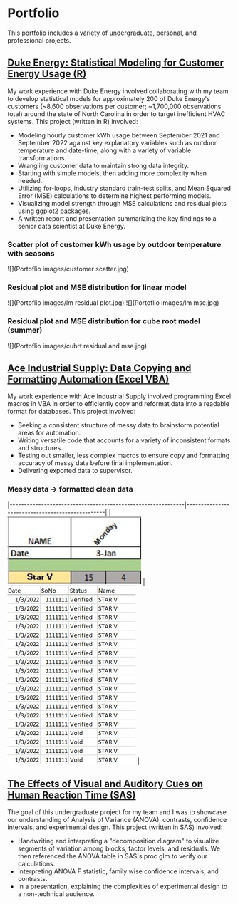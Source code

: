 # Portfolio
This portfolio includes a variety of undergraduate, personal, and professional projects.

## [Duke Energy: Statistical Modeling for Customer Energy Usage (R)](https://github.com/ddemo829/Duke-Energy-Statistical-Modeling-R)
My work experience with Duke Energy involved collaborating with my team to develop statistical models for approximately 200 of Duke Energy's customers (~8,600 observations per customer; ~1,700,000 observations total) around the state of North Carolina in order to target inefficient HVAC systems. This project (written in R) involved:

* Modeling hourly customer kWh usage between September 2021 and September 2022 against key explanatory variables such as outdoor temperature and date-time, along with a variety of variable transformations.
* Wrangling customer data to maintain strong data integrity.
* Starting with simple models, then adding more complexity when needed.
* Utilizing for-loops, industry standard train-test splits, and Mean Squared Error (MSE) calculations to determine highest performing models.
* Visualizing model strength through MSE calculations and residual plots using ggplot2 packages.
* A written report and presentation summarizing the key findings to a senior data scientist at Duke Energy.

### Scatter plot of customer kWh usage by outdoor temperature with seasons
![](Portoflio images/customer scatter.jpg)

### Residual plot and MSE distribution for linear model
![](Portoflio images/lm residual plot.jpg) ![](Portoflio images/lm mse.jpg)

### Residual plot and MSE distribution for cube root model (summer)
![](Portoflio images/cubrt residual and mse.jpg)

## [Ace Industrial Supply: Data Copying and Formatting Automation (Excel VBA)](https://github.com/ddemo829/Ace-Industrial-Supply-Data-Automation-VBA)
My work experience with Ace Industrial Supply involved programming Excel macros in VBA in order to efficiently copy and reformat data into a readable format for databases. This project involved:

* Seeking a consistent structure of messy data to brainstorm potential areas for automation.
* Writing versatile code that accounts for a variety of inconsistent formats and structures.
* Testing out smaller, less complex macros to ensure copy and formatting accuracy of messy data before final implementation.
* Delivering exported data to supervisor.

### Messy data → formatted clean data
|-------------------------------------------------------------|-------------------------------------------------|
| <img src="Portoflio images/ACE messy data.jpg" width="300"> | <img src="Portoflio images/ACE clean data.jpg"> |
 
  


## [The Effects of Visual and Auditory Cues on Human Reaction Time (SAS)](https://github.com/ddemo829/The-Effects-of-Visual-and-Auditory-Cues-on-Human-Reaction-Time-SAS)
The goal of this undergraduate project for my team and I was to showcase our understanding of Analysis of Variance (ANOVA), contrasts, confidence intervals, and experimental design. This project (written in SAS) involved:

* Handwriting and interpreting a "decomposition diagram" to visualize segments of variation among blocks, factor levels, and residuals. We then referenced the ANOVA table in SAS's proc glm to verify our calculations.
* Interpreting ANOVA F statistic, family wise confidence intervals, and contrasts.
* In a presentation, explaining the complexities of experimental design to a non-technical audience.

